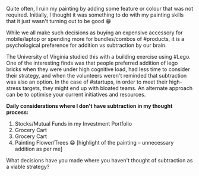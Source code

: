 Quite often, I ruin my painting by adding some feature or colour that was not required. Initially, I thought it was something to do with my painting skills that it just wasn't turning out to be good 😁

While we all make such decisions as buying an expensive accessory for mobile/laptop or spending more for bundles/combos of #products, it is a psychological preference for addition vs subtraction by our brain.

The University of Virginia studied this with a building exercise using #Lego. One of the interesting finds was that people preferred addition of lego bricks when they were under high cognitive load, had less time to consider their strategy, and when the volunteers weren't reminded that subtraction was also an option. In the case of #startups, in order to meet their high-stress targets, they might end up with bloated teams. An alternate approach can be to optimise your current initiatives and resources.

**Daily considerations where I don't have subtraction in my thought process:**

1. Stocks/Mutual Funds in my Investment Portfolio
2. Grocery Cart
3. Grocery Cart
4. Painting Flower/Trees 😁 [highlight of the painting – unnecessary addition as per me]

What decisions have you made where you haven't thought of subtraction as a viable strategy?
